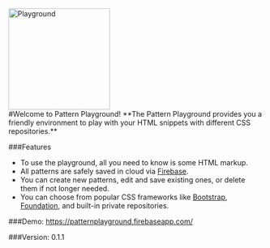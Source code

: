 <div><img src="https://patternplayground.firebaseapp.com/imgs/logo.svg" width="200" height="200" alt="Playground"></div>
#Welcome to Pattern Playground!
**The Pattern Playground provides you a friendly environment to play with your HTML snippets with different CSS repositories.**

###Features
* To use the playground, all you need to know is some HTML markup.
* All patterns are safely saved in cloud via [Firebase](https://www.firebase.com/).
* You can create new patterns, edit and save existing ones, or delete them if not longer needed.
* You can choose from popular CSS frameworks like [Bootstrap](http://getbootstrap.com/css/), [Foundation](http://foundation.zurb.com/docs/), and built-in private repositories.

###Demo:
https://patternplayground.firebaseapp.com/

###Version:
0.1.1
